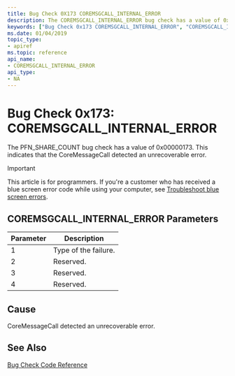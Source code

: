 ```yaml
---
title: Bug Check 0X173 COREMSGCALL_INTERNAL_ERROR
description: The COREMSGCALL_INTERNAL_ERROR bug check has a value of 0x00000173. This indicates that the CoreMessageCall detected an unrecoverable error.
keywords: ["Bug Check 0x173 COREMSGCALL_INTERNAL_ERROR", "COREMSGCALL_INTERNAL_ERROR"]
ms.date: 01/04/2019
topic_type:
- apiref
ms.topic: reference
api_name:
- COREMSGCALL_INTERNAL_ERROR
api_type:
- NA
---
```


# Bug Check 0x173: COREMSGCALL\_INTERNAL\_ERROR

The PFN\_SHARE\_COUNT bug check has a value of 0x00000173. This indicates that the CoreMessageCall detected an unrecoverable error.


> [!IMPORTANT]
> This article is for programmers. If you're a customer who has received a blue screen error code while using your computer, see [Troubleshoot blue screen errors](https://www.windows.com/stopcode).


 
## COREMSGCALL\_INTERNAL\_ERROR Parameters

|Parameter|Description|
|--- |--- |
|1| Type of the failure.|
|2| Reserved. |
|3| Reserved. |
|4| Reserved. |

## Cause

CoreMessageCall detected an unrecoverable error.


## See Also

[Bug Check Code Reference](bug-check-code-reference2.md)

 




